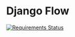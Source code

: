 Django Flow
=======

[![Requirements Status](https://requires.io/github/fata1ex/django-flow/requirements.svg?branch=master)](https://requires.io/github/fata1ex/django-flow/requirements/?branch=master)
